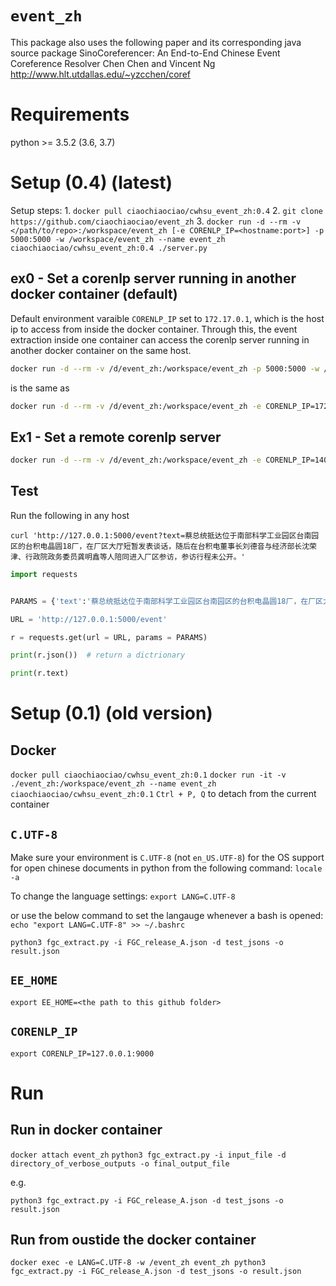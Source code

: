 # `event_zh`

This package also uses the following paper and its corresponding java source package
SinoCoreferencer: An End-to-End Chinese Event Coreference Resolver
Chen Chen and Vincent Ng
http://www.hlt.utdallas.edu/~yzcchen/coref

# Requirements
python >= 3.5.2 (3.6, 3.7)

# Setup (0.4) (latest)

Setup steps:
1. 
`docker pull ciaochiaociao/cwhsu_event_zh:0.4`
2.
`git clone https://github.com/ciaochiaociao/event_zh`
3.
`docker run -d --rm -v </path/to/repo>:/workspace/event_zh [-e CORENLP_IP=<hostname:port>] -p 5000:5000 -w /workspace/event_zh --name event_zh ciaochiaociao/cwhsu_event_zh:0.4 ./server.py`

## ex0 - Set a corenlp server running in another docker container (default)

Default environment varaible `CORENLP_IP` set to `172.17.0.1`, which is the host ip to access from inside the docker container. Through this, the event extraction inside one container can access the corenlp server running in another docker container on the same host.

```bash
docker run -d --rm -v /d/event_zh:/workspace/event_zh -p 5000:5000 -w /workspace/event_zh --name event_zh ciaochiaociao/cwhsu_event_zh:0.4 ./server.py
```

is the same as

```bash
docker run -d --rm -v /d/event_zh:/workspace/event_zh -e CORENLP_IP=172.17.0.1:9000 -p 5000:5000 -w /workspace/event_zh --name event_zh ciaochiaociao/cwhsu_event_zh:0.4 ./server.py
```

## Ex1 - Set a remote corenlp server

```bash
docker run -d --rm -v /d/event_zh:/workspace/event_zh -e CORENLP_IP=140.109.19.190:9000 -p 5000:5000 -w /workspace/event_zh --name event_zh ciaochiaociao/cwhsu_event_zh:0.4 ./server.py
```

## Test
Run the following in any host
```
curl 'http://127.0.0.1:5000/event?text=蔡总统抵达位于南部科学工业园区台南园区的台积电晶圆18厂，在厂区大厅短暂发表谈话，随后在台积电董事长刘德音与经济部长沈荣津、行政院政务委员龚明鑫等人陪同进入厂区参访，参访行程未公开。'
```
```python
import requests


PARAMS = {'text':'蔡总统抵达位于南部科学工业园区台南园区的台积电晶圆18厂，在厂区大厅短暂发表谈话，随后在台积电董事长刘德音与经济部长沈荣津、行政院政务委员龚明鑫等人陪同进入厂区参访，参访行程未公开。'}

URL = 'http://127.0.0.1:5000/event'

r = requests.get(url = URL, params = PARAMS)

print(r.json())  # return a dictrionary

print(r.text)
```

# Setup (0.1) (old version)

## Docker

`docker pull ciaochiaociao/cwhsu_event_zh:0.1`
`docker run -it -v ./event_zh:/workspace/event_zh --name event_zh ciaochiaociao/cwhsu_event_zh:0.1`
`Ctrl + P, Q` to detach from the current container

## `C.UTF-8`
Make sure your environment is `C.UTF-8` (not `en_US.UTF-8`) for the OS support for open chinese documents in python from the following command:
`locale -a`

To change the language settings:
`export LANG=C.UTF-8`

or use the below command to set the langauge  whenever a bash is opened:
`echo "export LANG=C.UTF-8" >> ~/.bashrc`

`python3 fgc_extract.py -i FGC_release_A.json -d test_jsons -o result.json`

## `EE_HOME`
`export EE_HOME=<the path to this github folder>`

## `CORENLP_IP`
`export CORENLP_IP=127.0.0.1:9000`

# Run

## Run in docker container
`docker attach event_zh`
`python3 fgc_extract.py -i input_file -d directory_of_verbose_outputs -o final_output_file`

e.g.

`python3 fgc_extract.py -i FGC_release_A.json -d test_jsons -o result.json`

## Run from oustide the docker container
`docker exec -e LANG=C.UTF-8 -w /event_zh event_zh python3 fgc_extract.py -i FGC_release_A.json -d test_jsons -o result.json`

